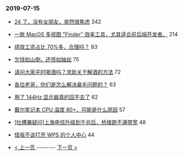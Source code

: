 ### 2019-07-15 
- [24 了，没有女朋友，突然很焦虑](https://www.v2ex.com/t/582957) 342
- [一款 MacOS 多视图 "Finder" 效率工具，尤其适合前后端开发者。](https://www.v2ex.com/t/582989) 214
- [绩效工资占比 70%多，合理吗？](https://www.v2ex.com/t/582969) 83
- [欠钱如山倒，还债如抽丝](https://www.v2ex.com/t/583056) 75
- [请问大家平时喝酒吗？求助关于解酒的方法](https://www.v2ex.com/t/582976) 72
- [各位老哥，你们是怎么解决鼻毛问题的？](https://www.v2ex.com/t/582904) 63
- [用了 144Hz 显示器真的回不去了](https://www.v2ex.com/t/582949) 62
- [戴尔笔记本 CPU 温度 80+，可能是什么原因](https://www.v2ex.com/t/582971) 57
- [[吐槽兼疑问]上海电信升级到千兆后，桥接跑不满带宽](https://www.v2ex.com/t/582986) 48
- [怪我不该打开 WPS 的个人中心](https://www.v2ex.com/t/583046) 44 

- [ < 上一页 ](https://github.com/able8/v2ex-hot-record/blob/master/2019-07-14.md) -------- [ 下一页 > ](https://github.com/able8/v2ex-hot-record/blob/master/2019-07-16.md)